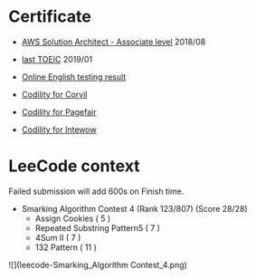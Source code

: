 # Certificate

- [AWS Solution Architect - Associate level]() 2018/08
- [last TOEIC](toeic.jpg) 2019/01

- [Online English testing result](線上英文檢測.pdf)

- [Codility for Corvil](Codility_for_Corvil.pdf)
- [Codility for Pagefair](Codility_for_Pagefair.pdf)
- [Codility for Intewow](Codility_for_Intewow.pdf)

# LeeCode context
Failed submission will add 600s on Finish time.

- Smarking Algorithm Contest 4 (Rank 123/807) (Score 28/28)
    - Assign Cookies ( 5 )
    - Repeated Substring Pattern5 ( 7 )
    - 4Sum II ( 7 )
    - 132 Pattern ( 11 )

![](leecode-Smarking_Algorithm Contest_4.png)
